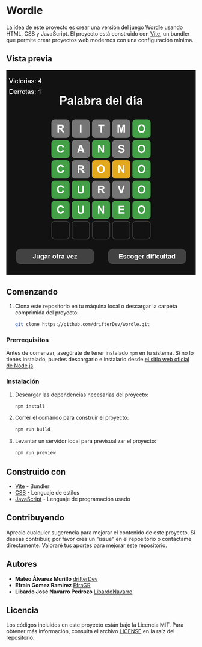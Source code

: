 # Wordle

La idea de este proyecto es crear una versión del juego [Wordle](https://lapalabradeldia.com/) usando HTML, CSS y JavaScript. El proyecto está construido con [Vite](https://vitejs.dev/), un bundler que permite crear proyectos web modernos con una configuración mínima.

## Vista previa

<img src="./public/preview.png">

## Comenzando 

1. Clona este repositorio en tu máquina local o descargar la carpeta comprimida del proyecto:

   ```bash
   git clone https://github.com/drifterDev/wordle.git
   ```

### Prerrequisitos 

Antes de comenzar, asegúrate de tener instalado `npm` en tu sistema. Si no lo tienes instalado, puedes descargarlo e instalarlo desde [el sitio web oficial de Node.js](https://nodejs.org/).

### Instalación 

1. Descargar las dependencias necesarias del proyecto:

   ```bash
   npm install
   ```

2. Correr el comando para construir el proyecto:

   ```bash
   npm run build
   ```

3. Levantar un servidor local para previsualizar el proyecto:

   ```bash
   npm run preview
   ```

## Construido con 

* [Vite](https://vitejs.dev/) - Bundler
* [CSS](https://developer.mozilla.org/es/docs/Web/CSS) - Lenguaje de estilos
* [JavaScript](https://developer.mozilla.org/es/docs/Web/JavaScript) - Lenguaje de programación usado

## Contribuyendo 

Aprecio cualquier sugerencia para mejorar el contenido de este proyecto. Si deseas contribuir, por favor crea un "issue" en el repositorio o contáctame directamente. Valoraré tus aportes para mejorar este repositorio.

## Autores 

* **Mateo Álvarez Murillo** [drifterDev](https://github.com/drifterDev)
* **Efrain Gomez Ramirez** [EfraGR](https://github.com/EfraGR)
* **Libardo Jose Navarro Pedrozo** [LibardoNavarro](https://github.com/LibardoNavarro)

## Licencia 

Los códigos incluidos en este proyecto están bajo la Licencia MIT. Para obtener más información, consulta el archivo [LICENSE](LICENSE) en la raíz del repositorio.

